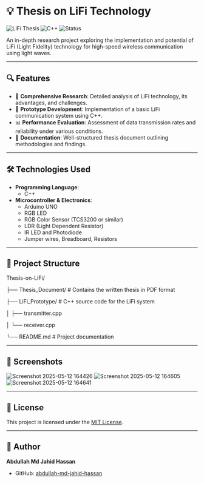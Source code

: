 # 💡 Thesis on LiFi Technology

![LiFi Thesis](https://img.shields.io/badge/Project-LiFi%20Thesis-blue)
![C++](https://img.shields.io/badge/Language-C++-yellow)
![Status](https://img.shields.io/badge/Status-Completed-brightgreen)

An in-depth research project exploring the implementation and potential of LiFi (Light Fidelity) technology for high-speed wireless communication using light waves.

---

## 🔍 Features

- 📘 **Comprehensive Research**: Detailed analysis of LiFi technology, its advantages, and challenges.
- 🔧 **Prototype Development**: Implementation of a basic LiFi communication system using C++.
- 📊 **Performance Evaluation**: Assessment of data transmission rates and reliability under various conditions.
- 📁 **Documentation**: Well-structured thesis document outlining methodologies and findings.

---

## 🛠️ Technologies Used

- **Programming Language**:
  - C++
- **Microcontroller & Electronics**:
  - Arduino UNO
  - RGB LED
  - RGB Color Sensor (TCS3200 or similar)
  - LDR (Light Dependent Resistor)
  - IR LED and Photodiode
  - Jumper wires, Breadboard, Resistors

---

## 📁 Project Structure

Thesis-on-LiFi/

├── Thesis_Document/ # Contains the written thesis in PDF format

├── LiFi_Prototype/ # C++ source code for the LiFi system

│ ├── transmitter.cpp

│ └── receiver.cpp

└── README.md # Project documentation

---

## 📸 Screenshots

![Screenshot 2025-05-12 164426](https://github.com/user-attachments/assets/7418c72b-539c-40a7-831c-9af814c4c4f6)
![Screenshot 2025-05-12 164605](https://github.com/user-attachments/assets/d7530c9a-876f-479e-8a2a-613ebaedf924)
![Screenshot 2025-05-12 164641](https://github.com/user-attachments/assets/d2a5505e-72c0-4135-801e-418f75de841b)

---

## 📄 License

This project is licensed under the [MIT License](LICENSE).

---

## 👤 Author


**Abdullah Md Jahid Hassan**

- GitHub: [abdullah-md-jahid-hassan](https://github.com/abdullah-md-jahid-hassan)
